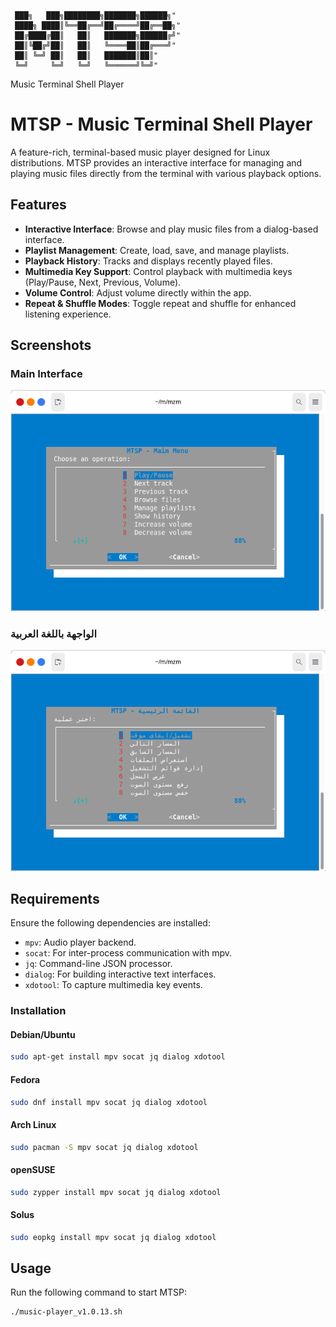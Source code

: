                                                   
     ███╗   ███╗████████╗███████╗██████╗"     
     ████╗ ████║╚══██╔══╝██╔════╝██╔══██╗"     
     ██╔████╔██║   ██║   ███████╗██████╔╝"     
     ██║╚██╔╝██║   ██║   ╚════██║██╔═══╝"     
     ██║ ╚═╝ ██║   ██║   ███████║██║"          
     ╚═╝     ╚═╝   ╚═╝   ╚══════╝╚═╝"          
                                                  
Music Terminal Shell Player


# MTSP - Music Terminal Shell Player

A feature-rich, terminal-based music player designed for Linux distributions. MTSP provides an interactive interface for managing and playing music files directly from the terminal with various playback options.

## Features

- **Interactive Interface**: Browse and play music files from a dialog-based interface.
- **Playlist Management**: Create, load, save, and manage playlists.
- **Playback History**: Tracks and displays recently played files.
- **Multimedia Key Support**: Control playback with multimedia keys (Play/Pause, Next, Previous, Volume).
- **Volume Control**: Adjust volume directly within the app.
- **Repeat & Shuffle Modes**: Toggle repeat and shuffle for enhanced listening experience.

## Screenshots

### Main Interface
![Main Interface](https://github.com/almezali/mtsp-1.0.13/raw/main/Screenshot_01.png)

### الواجهة باللغة العربية
![الواجهة باللغة العربية](https://github.com/almezali/mtsp-1.0.13/raw/main/Screenshot_02.png)

## Requirements

Ensure the following dependencies are installed:
- `mpv`: Audio player backend.
- `socat`: For inter-process communication with mpv.
- `jq`: Command-line JSON processor.
- `dialog`: For building interactive text interfaces.
- `xdotool`: To capture multimedia key events.

### Installation

#### Debian/Ubuntu
```bash
sudo apt-get install mpv socat jq dialog xdotool
```

#### Fedora
```bash
sudo dnf install mpv socat jq dialog xdotool
```

#### Arch Linux
```bash
sudo pacman -S mpv socat jq dialog xdotool
```

#### openSUSE
```bash
sudo zypper install mpv socat jq dialog xdotool
```

#### Solus
```bash
sudo eopkg install mpv socat jq dialog xdotool
```

## Usage
Run the following command to start MTSP:
```bash
./music-player_v1.0.13.sh
```
